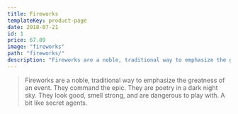 ```yaml
---
title: Fireworks
templateKey: product-page
date: 2018-07-21
id: 1
price: 67.89
image: "fireworks"
path: "fireworks/"
description: "Fireworks are a noble, traditional way to emphasize the greatness of an event."
---
```


> Fireworks are a noble, traditional way to emphasize the greatness of an event. They command the epic. They are poetry in a dark night sky. They look good, smell strong, and are dangerous to play with. A bit like secret agents.